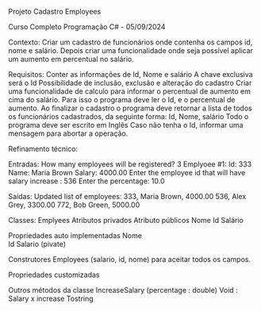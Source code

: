 Projeto Cadastro Employees 

Curso Completo Programação C# - 05/09/2024 

 

Contexto: 
Criar um cadastro de funcionários onde contenha os campos id, nome e salário. Depois criar uma funcionalidade onde seja possível aplicar um aumento em percentual no salário. 

 

Requisitos: 
Conter as informações de Id, Nome e salário 
A chave exclusiva será o Id 
Possibilidade de inclusão, exclusão e alteração do cadastro 
Criar uma funcionalidade de calculo para informar o percentual de aumento em cima do salário. Para isso o programa deve ler o Id,  e o percentual de aumento. 
Ao finalizar o cadastro o programa deve retornar a lista de todos os funcionários cadastrados, da seguinte forma: Id, Nome, salário 
Todo o programa deve ser escrito em Inglês 
Caso não tenha o Id, informar uma mensagem para abortar a operação. 

 

Refinamento técnico: 

Entradas: 
How many employees will be registered? 3 
Emplyoee #1: 
Id: 333 
Name: Maria Brown 
Salary: 4000.00 
Enter the employee id that will have salary increase : 536 
Enter the percentage: 10.0 


Saídas: 
Updated list of employees: 
333, Maria Brown, 4000.00 
536, Alex Grey, 3300.00 
772, Bob Green, 5000.00 

Classes: 
Emplyees 
Atributos privados 
Atributo públicos 
   Nome 
   Id 
   Salário 

Propriedades auto implementadas 
  Nome  
  Id 
  Salario (pivate) 

Construtores 
  Employees (salario, id, nome) para aceitar todos os campos.  

Propriedades customizadas 

Outros métodos da classe 
  IncreaseSalary (percentage : double) 
  Void : Salary x increase 
  Tostring 

 

 

 

 

 

 
